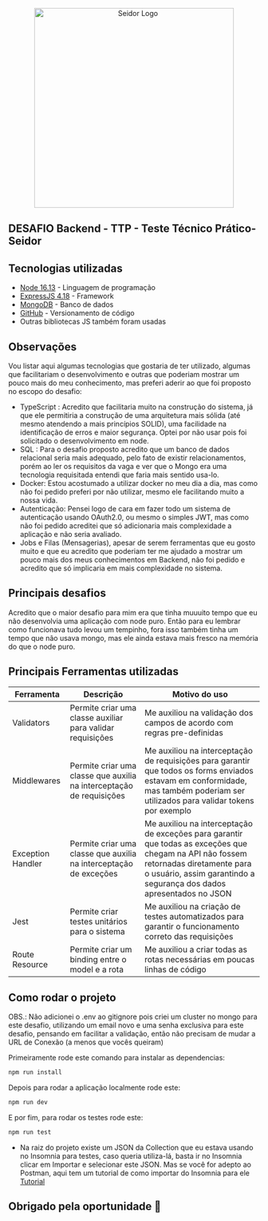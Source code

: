 <p align="center"><img src="https://github.com/Italo-Castro/seidor/assets/72866245/262ab4ce-e468-4a44-8000-04cb6e937ae5" width="400" alt="Seidor Logo"></p>

## DESAFIO Backend - TTP - Teste Técnico Prático- Seidor

## Tecnologias utilizadas

- [Node 16.13](https://laravel.com/docs/10.x) - Linguagem de programação
- [ExpressJS 4.18](https://expressjs.com/pt-br/) - Framework
- [MongoDB](https://www.mongodb.com/docs/manual/) - Banco de dados
- [GitHub](https://github.com/features/) - Versionamento de código
- Outras bibliotecas JS também foram usadas

## Observações

Vou listar aqui algumas tecnologias que gostaria de ter utilizado, algumas que facilitariam o desenvolvimento e outras que poderiam mostrar um pouco mais do meu conhecimento, mas preferi aderir ao que foi proposto no escopo do desafio:

- TypeScript : Acredito que facilitaria muito na construção do sistema, já que ele permitiria a construção de uma arquitetura mais sólida (até mesmo atendendo a mais princípios SOLID), uma facilidade na identificação de erros e maior segurança. Optei por não usar pois foi solicitado o desenvolvimento em node.
- SQL : Para o desafio proposto acredito que um banco de dados relacional seria mais adequado, pelo fato de existir relacionamentos, porém ao ler os requisitos da vaga e ver que o Mongo era uma tecnologia requisitada entendi que faria mais sentido usa-lo.
- Docker: Estou acostumado a utilizar docker no meu dia a dia, mas como não foi pedido preferi por não utilizar, mesmo ele facilitando muito a nossa vida.
- Autenticação: Pensei logo de cara em fazer todo um sistema de autenticação usando OAuth2.0, ou mesmo o simples JWT, mas como não foi pedido acreditei que só adicionaria mais complexidade a aplicação e não seria avaliado.
- Jobs e Filas (Mensagerias), apesar de serem ferramentas que eu gosto muito e que eu acredito que poderiam ter me
ajudado a mostrar um pouco mais dos meus conhecimentos em Backend, não foi pedido e acredito que só implicaria em mais complexidade no sistema.

## Principais desafios

Acredito que o maior desafio para mim era que tinha muuuito tempo que eu não desenvolvia uma aplicação com node puro. Então para eu lembrar como funcionava tudo levou um tempinho, fora isso também tinha um tempo que não usava mongo, mas ele ainda estava mais fresco na memória do que o node puro.

## Principais Ferramentas utilizadas

| Ferramenta        | Descrição                                                                      | Motivo do uso                                                                                                                                                                                                |
|-------------------|--------------------------------------------------------------------------------|--------------------------------------------------------------------------------------------------------------------------------------------------------------------------------------------------------------|
| Validators      | Permite criar uma classe auxiliar para validar requisições          | Me auxiliou na validação dos campos de acordo com regras pre-definidas                               |
| Middlewares       | Permite criar uma classe que auxilia na interceptação de requisições           | Me auxiliou na interceptação de requisições para garantir que todos os forms enviados estavam em conformidade, mas também poderiam ser utilizados para validar tokens por exemplo    |
| Exception Handler         | Permite criar uma classe que auxilia na interceptação de exceções | Me auxiliou na interceptação de exceções para garantir que todas as exceções que chegam na API não fossem retornadas diretamente para o usuário, assim garantindo a segurança dos dados apresentados no JSON                        |
| Jest           | Permite criar testes unitários para o sistema                                  | Me auxiliou na criação de testes automatizados para garantir o funcionamento correto das requisições                                                                                                         |
| Route Resource     | Permite criar um binding entre o model e a rota                          | Me auxiliou a criar todas as rotas necessárias em poucas linhas de código                                                                             |


## Como rodar o projeto

OBS.: Não adicionei o .env ao gitignore pois criei um cluster no mongo para este desafio, utilizando um email novo e uma senha exclusiva para este desafio, pensando em facilitar a validação, então não precisam de mudar a URL de Conexão (a menos que vocês queiram)

Primeiramente rode este comando para instalar as dependencias:

```bash
npm run install
```
Depois para rodar a aplicação localmente rode este:

```bash
npm run dev
```

E por fim, para rodar os testes rode este:

```bash
npm run test
```

- Na raiz do projeto existe um JSON da Collection que eu estava usando no Insomnia para testes, caso queria utiliza-lá, basta ir no Insomnia clicar em Importar e selecionar este JSON. Mas se você for adepto ao Postman, aqui tem um tutorial de como importar do Insomnia para ele [Tutorial](https://learning.postman.com/docs/getting-started/importing-and-exporting/importing-from-insomnia/)
 

## Obrigado pela oportunidade 💙